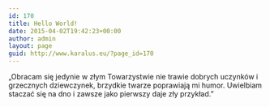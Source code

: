 ```yaml
---
id: 170
title: Hello World!
date: 2015-04-02T19:42:23+00:00
author: admin
layout: page
guid: http://www.karalus.eu/?page_id=170
---
```

&#8222;Obracam się jedynie w złym Towarzystwie nie trawie dobrych uczynków i grzecznych dziewczynek, brzydkie twarze poprawiają mi humor. Uwielbiam staczać się na dno i zawsze jako pierwszy daje zły przykład.&#8221;